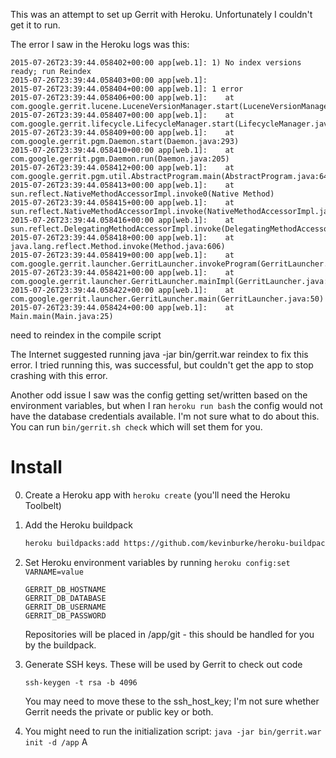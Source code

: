 This was an attempt to set up Gerrit with Heroku. Unfortunately I couldn't get
it to run.

The error I saw in the Heroku logs was this:

```
2015-07-26T23:39:44.058402+00:00 app[web.1]: 1) No index versions ready; run Reindex
2015-07-26T23:39:44.058403+00:00 app[web.1]:
2015-07-26T23:39:44.058404+00:00 app[web.1]: 1 error
2015-07-26T23:39:44.058406+00:00 app[web.1]: 	at com.google.gerrit.lucene.LuceneVersionManager.start(LuceneVersionManager.java:146)
2015-07-26T23:39:44.058407+00:00 app[web.1]: 	at com.google.gerrit.lifecycle.LifecycleManager.start(LifecycleManager.java:74)
2015-07-26T23:39:44.058409+00:00 app[web.1]: 	at com.google.gerrit.pgm.Daemon.start(Daemon.java:293)
2015-07-26T23:39:44.058410+00:00 app[web.1]: 	at com.google.gerrit.pgm.Daemon.run(Daemon.java:205)
2015-07-26T23:39:44.058412+00:00 app[web.1]: 	at com.google.gerrit.pgm.util.AbstractProgram.main(AbstractProgram.java:64)
2015-07-26T23:39:44.058413+00:00 app[web.1]: 	at sun.reflect.NativeMethodAccessorImpl.invoke0(Native Method)
2015-07-26T23:39:44.058415+00:00 app[web.1]: 	at sun.reflect.NativeMethodAccessorImpl.invoke(NativeMethodAccessorImpl.java:57)
2015-07-26T23:39:44.058416+00:00 app[web.1]: 	at sun.reflect.DelegatingMethodAccessorImpl.invoke(DelegatingMethodAccessorImpl.java:43)
2015-07-26T23:39:44.058418+00:00 app[web.1]: 	at java.lang.reflect.Method.invoke(Method.java:606)
2015-07-26T23:39:44.058419+00:00 app[web.1]: 	at com.google.gerrit.launcher.GerritLauncher.invokeProgram(GerritLauncher.java:166)
2015-07-26T23:39:44.058421+00:00 app[web.1]: 	at com.google.gerrit.launcher.GerritLauncher.mainImpl(GerritLauncher.java:93)
2015-07-26T23:39:44.058422+00:00 app[web.1]: 	at com.google.gerrit.launcher.GerritLauncher.main(GerritLauncher.java:50)
2015-07-26T23:39:44.058424+00:00 app[web.1]: 	at Main.main(Main.java:25)
```

need to reindex in the compile script

The Internet suggested running java -jar bin/gerrit.war reindex to fix this
error. I tried running this, was successful, but couldn't get the app to stop
crashing with this error.

Another odd issue I saw was the config getting set/written based on the
environment variables, but when I ran `heroku run bash` the config would not
have the database credentials available. I'm not sure what to do about this.
You can run `bin/gerrit.sh check` which will set them for you.

# Install

0. Create a Heroku app with `heroku create` (you'll need the Heroku Toolbelt)

1. Add the Heroku buildpack

    ```bash
    heroku buildpacks:add https://github.com/kevinburke/heroku-buildpack-gerrit-runner
    ```

2. Set Heroku environment variables by running `heroku config:set VARNAME=value`

    ```
    GERRIT_DB_HOSTNAME
    GERRIT_DB_DATABASE
    GERRIT_DB_USERNAME
    GERRIT_DB_PASSWORD
    ```

    Repositories will be placed in /app/git - this should be handled for you by
    the buildpack.

3. Generate SSH keys. These will be used by Gerrit to check out code

    ```
    ssh-keygen -t rsa -b 4096
    ```

    You may need to move these to the ssh_host_key; I'm not sure whether Gerrit
    needs the private or public key or both.

4. You might need to run the initialization script: `java -jar bin/gerrit.war init -d /app`
A

